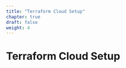 ```yaml
---
title: "Terraform Cloud Setup"
chapter: true
draft: false
weight: 4
---
```


# Terraform Cloud Setup

